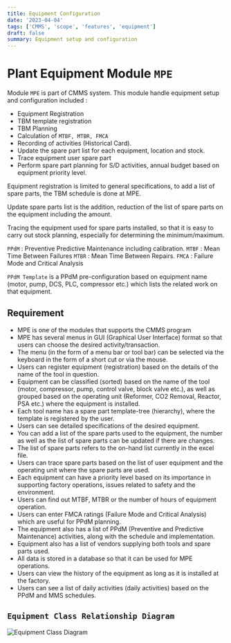 ```yaml
---
title: Equipment Configuration
date: '2023-04-04'
tags: ['CMMS', 'scope', 'features', 'equipment']
draft: false
summary: Equipment setup and configuration
---
```


# Plant Equipment Module `MPE`

Module `MPE` is part of CMMS system. This module handle equipment setup and configuration included :

- Equipment Registration
- TBM template registration
- TBM Planning
- Calculation of `MTBF, MTBR, FMCA`
- Recording of activities (Historical Card).
- Update the spare part list for each equipment, location and stock.
- Trace equipment user spare part
- Perform spare part planning for S/D activities, annual budget based on equipment priority level.

Equipment registration is limited to general specifications, to add a list of spare parts, the TBM schedule is done at MPE.

Update spare parts list is the addition, reduction of the list of spare parts on the equipment including the amount.

Tracing the equipment used for spare parts installed, so that it is easy to carry out stock planning, especially for determining the minimum/maximum.

`PPdM` : Preventive Predictive Maintenance including calibration.
`MTBF` : Mean Time Between Failures
`MTBR` : Mean Time Between Repairs.
`FMCA` : Failure Mode and Critical Analysis

`PPdM Template` is a PPdM pre-configuration based on equipment name (motor, pump, DCS, PLC, compressor etc.) which lists the related work on that equipment.

## Requirement

- MPE is one of the modules that supports the CMMS program
- MPE has several menus in GUI (Graphical User Interface) format so that users can choose the desired activity/transaction.
- The menu (in the form of a menu bar or tool bar) can be selected via the keyboard in the form of a short cut or via the mouse.
- Users can register equipment (registration) based on the details of the name of the tool in question.
- Equipment can be classified (sorted) based on the name of the tool (motor, compressor, pump, control valve, block valve etc.), as well as grouped based on the operating unit (Reformer, CO2 Removal, Reactor, PSA etc.) where the equipment is installed.
- Each tool name has a spare part template-tree (hierarchy), where the template is registered by the user.
- Users can see detailed specifications of the desired equipment.
- You can add a list of the spare parts used to the equipment, the number as well as the list of spare parts can be updated if there are changes.
- The list of spare parts refers to the on-hand list currently in the excel file.
- Users can trace spare parts based on the list of user equipment and the operating unit where the spare parts are used.
- Each equipment can have a priority level based on its importance in supporting factory operations, issues related to safety and the environment.
- Users can find out MTBF, MTBR or the number of hours of equipment operation.
- Users can enter FMCA ratings (Failure Mode and Critical Analysis) which are useful for PPdM planning.
- The equipment also has a list of PPdM (Preventive and Predictive Maintenance) activities, along with the schedule and implementation.
- Equipment also has a list of vendors supplying both tools and spare parts used.
- All data is stored in a database so that it can be used for MPE operations.
- Users can view the history of the equipment as long as it is installed at the factory.
- Users can see a list of daily activities (daily activities) based on the PPdM and MMS schedules.

## `Equipment Class Relationship Diagram`

![Equipment Class Diagram][wo]

[wo]: /static/images/classDiagram/EqpDiagram.jpg
